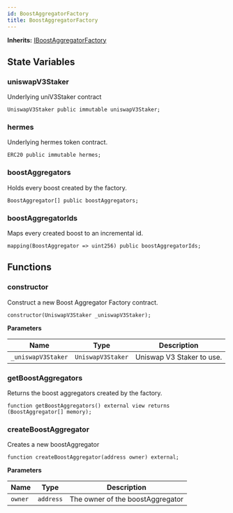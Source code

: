 ```yaml
---
id: BoostAggregatorFactory
title: BoostAggregatorFactory
---
```


**Inherits:**
[IBoostAggregatorFactory](/talos/interfaces/IBoostAggregatorFactory.sol/interface.IBoostAggregatorFactory.md)


## State Variables
### uniswapV3Staker
Underlying uniV3Staker contract


```solidity
UniswapV3Staker public immutable uniswapV3Staker;
```


### hermes
Underlying hermes token contract.


```solidity
ERC20 public immutable hermes;
```


### boostAggregators
Holds every boost created by the factory.


```solidity
BoostAggregator[] public boostAggregators;
```


### boostAggregatorIds
Maps every created boost to an incremental id.


```solidity
mapping(BoostAggregator => uint256) public boostAggregatorIds;
```


## Functions
### constructor

Construct a new Boost Aggregator Factory contract.


```solidity
constructor(UniswapV3Staker _uniswapV3Staker);
```
**Parameters**

|Name|Type|Description|
|----|----|-----------|
|`_uniswapV3Staker`|`UniswapV3Staker`|Uniswap V3 Staker to use.|


### getBoostAggregators

Returns the boost aggregators created by the factory.


```solidity
function getBoostAggregators() external view returns (BoostAggregator[] memory);
```

### createBoostAggregator

Creates a new boostAggregator


```solidity
function createBoostAggregator(address owner) external;
```
**Parameters**

|Name|Type|Description|
|----|----|-----------|
|`owner`|`address`|The owner of the boostAggregator|


